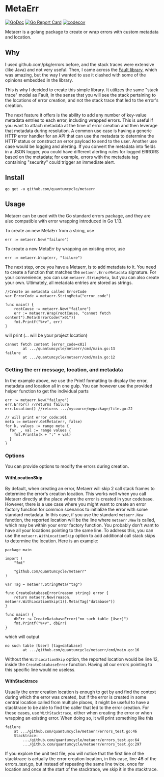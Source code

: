 # MetaErr

[![GoDoc](https://pkg.go.dev/badge/github.com/quantumcycle/metaerr)](https://pkg.go.dev/github.com/quantumcycle/metaerr?tab=doc)
[![Go Report Card](https://goreportcard.com/badge/github.com/quantumcycle/metaerr)](https://goreportcard.com/report/github.com/quantumcycle/metaerr)
[![codecov](https://codecov.io/gh/quantumcycle/metaerr/graph/badge.svg?token=3EFILQUGE9)](https://codecov.io/gh/quantumcycle/metaerr)

Metaerr is a golang package to create or wrap errors with custom metadata and location.

## Why

I used github.com/pkg/errors before, and the stack traces were extensive (like Java) and not very useful. Then, I came across the [Fault library](https://github.com/Southclaws/fault), which was amazing, but the way I wanted to use it clashed with some of the opinions embedded in the library.

This is why I decided to create this simple library. It utilizes the same "stack trace" model as Fault, in the sense that you will see the stack pertaining to the locations of error creation, and not the stack trace that led to the error's creation.

The next feature it offers is the ability to add any number of key-value metadata entries to each error, including wrapped errors. This is useful if you want to attach metadata at the time of error creation and then leverage that metadata during resolution. A common use case is having a generic HTTP error handler for an API that can use the metadata to determine the HTTP status or construct an error payload to send to the user. Another use case would be logging and alerting. If you convert the metadata into fields in a JSON logger, you could have different alerting rules for logged ERRORS based on the metadata; for example, errors with the metadata tag containing "security" could trigger an immediate alert.

## Install

```
go get -u github.com/quantumcycle/metaerr
```

## Usage

Metaerr can be used with the Go standard errors package, and they are also compatible with error wrapping introduced in Go 1.13.

To create an new MetaErr from a string, use

```golang
err := metaerr.New("failure")
```

To create a new MetaErr by wrapping an existing error, use

```golang
err := metaerr.Wrap(err, "failure")
```

The next step, once you have a Metaerr, is to add metadata to it. You need to create a function that matches the `metaerr.ErrorMetadata` signature. For your convenience, you can use `metaerr.StringMeta`, but you can also create your own. Ultimately, all metadata entries are stored as strings.

```golang
//Create an metadata called ErrorCode
var ErrorCode = metaerr.StringMeta("error_code")

func main() {
	rootCause := metaerr.New("failure")
	err := metaerr.Wrap(rootCause, "cannot fetch content").Meta(ErrorCode("x01"))
	fmt.Printf("%+v", err)
}
```

will print (... will be your project location)

```
cannot fetch content [error_code=x01]
        at .../quantumcycle/metaerr/cmd/main.go:13
failure
        at .../quantumcycle/metaerr/cmd/main.go:12
```

### Getting the err message, location, and metadata

In the example above, we use the Printf formatting to display the error, metadata and location all in one gulp. You can however use the provided helper function to get the individual parts

```golang
err := metaerr.New("failure")
err.Error() //returns failure
err.Location() //returns .../mysource/mypackage/file.go:22

// will print error_code:x01
meta := metaerr.GetMeta(err, false)
for k, values := range meta {
  for _, val := range values {
    fmt.Println(k + ":" + val)
  }
}

```

### Options

You can provide options to modify the errors during creation. 

#### WithLocationSkip
By default, when creating an error, Metaerr will skip 2 call stack frames to determine the error's creation location. This works well when you call Metaerr directly at the place where the error is created in your codebase. However, there is a use case where you might want to create an error factory function for common scenarios to initialize the error with some standard metadata. In this case, if you use the standard `metaerr.New` function, the reported location will be the line where `metaerr.New` is called, which may be within your error factory function. You probably don't want to have all your locations pointing to the same line. To address this, you can use the `metaerr.WithLocationSkip` option to add additional call stack skips to determine the location. Here is an example:

```golang
package main

import (
	"fmt"

	"github.com/quantumcycle/metaerr"
)

var Tag = metaerr.StringMeta("tag")

func CreateDatabaseError(reason string) error {
	return metaerr.New(reason, metaerr.WithLocationSkip(1)).Meta(Tag("database"))
}

func main() {
	dbErr := CreateDatabaseError("no such table [User]")
	fmt.Printf("%+v", dbErr)
}

```

which will output

```
no such table [User] [tag=database]
        at .../github.com/quantumcycle/metaerr/cmd/main.go:16
```

Without the `WithLocationSkip` option, the reported location would be line 12, inside the `CreateDatabaseError` function. Having all our errors pointing to this specific line would ne useless.

#### WithStacktrace

Usually the error creation location is enough to get by and find the context during which the error was created, but if the error is created in some central location called from multiple places, it might be useful to have a stacktrace to be able to find the caller that led to the error creation.
For these cases, use `WithStacktrace`, either when creating the error or when wrapping an existing error. When doing so, it will print something like this
```
failure
	at .../github.com/quantumcycle/metaerr/errors_test.go:46
	Stacktrace:
		.../github.com/quantumcycle/metaerr/errors_test.go:64
		.../github.com/quantumcycle/metaerr/errors_test.go:297
```

If you explore the unit test file, you will notice that the first line of the stacktrace is actually the error creation location, in this case, line 46 of the errors_test.go, but instead of repeating the same line twice, once for location and once at the start of the stacktrace, we skip it in the stacktrace.